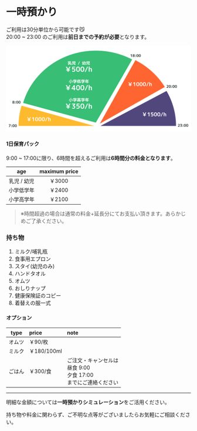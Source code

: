 # 一時預かり

ご利用は30分単位から可能です😼  
20:00 ~ 23:00 のご利用は**前日までの予約が必要**となります。

![as?fetch=hast](../svg/temp.fee.svg)

#### 1日保育パック

9:00 ~ 17:00に限り、6時間を超えるご利用は**6時間分の料金となります**。

|age|maximum price|
|:-:|:-:|
|乳児 / 幼児|￥3000|
|小学低学年|￥2400|
|小学高学年|￥2100|

> ※時間超過の場合は通常の料金+延長分にてお支払い頂きます。あらかじめご了承ください。

### 持ち物

1. ミルク/哺乳瓶
1. 食事用エプロン
1. スタイ(幼児のみ)
1. ハンドタオル
1. オムツ
1. おしりナップ
1. 健康保険証のコピー
1. 着替えの服一式

#### オプション

|type|price|note|
|:--:|:--|:--|
|オムツ|￥90/枚||
|ミルク|￥180/100ml||
|ごはん|￥300/食|ご注文・キャンセルは<br>昼食 9:00<br>夕食 17:00<br>までにご連絡ください|

***

明細な金額については**一時預かりシミュレーション**をご活用ください。

持ち物や料金に関わらず、ご不明な点等がございましたらお気軽にご相談ください。
